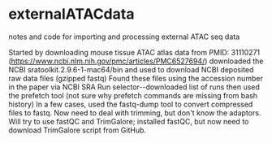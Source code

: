 # externalATACdata
notes and code for importing and processing external ATAC seq data

Started by downloading mouse tissue ATAC atlas data from PMID:
    31110271 (https://www.ncbi.nlm.nih.gov/pmc/articles/PMC6527694/)
downloaded the NCBI sratoolkit.2.9.6-1-mac64/bin and used to download NCBI deposited raw data files (gzipped fastq)
Found these files using the accession number in the paper via NCBI SRA Run selector--downloaded list of runs then used the prefetch tool (not sure why prefetch commands are missing from bash history)
In a few cases, used the fastq-dump tool to convert compressed files to fastq.
Now need to deal with trimming, but don't know the adaptors. Will try to use fastQC and TrimGalore; installed fastQC, but now need to download TrimGalore script from GitHub.
